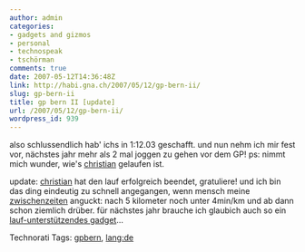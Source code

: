 ```yaml
---
author: admin
categories:
- gadgets and gizmos
- personal
- technospeak
- tschörman
comments: true
date: 2007-05-12T14:36:48Z
link: http://habi.gna.ch/2007/05/12/gp-bern-ii/
slug: gp-bern-ii
title: gp bern II [update]
url: /2007/05/12/gp-bern-ii/
wordpress_id: 939
---
```


also schlussendlich hab' ichs in 1:12.03 geschafft.
und nun nehm ich mir fest vor, nächstes jahr mehr als 2 mal joggen zu gehen vor dem GP!
ps: nimmt mich wunder, wie's [christian](http://hymnos.existenz.ch/2007/05/11/mit-high-tech-an-den-grand-prix-bern/) gelaufen ist.

update: [christian](http://hymnos.existenz.ch/2007/05/13/13016-mein-erster-grand-prix-bern/#comment-2522) hat den lauf erfolgreich beendet, gratuliere! und ich bin das ding eindeutig zu schnell angegangen, wenn mensch meine [zwischenzeiten](http://bern.mikatiming.de/2007/index.php?content=detail&id=296235) anguckt: nach 5 kilometer noch unter 4min/km und ab dann schon ziemlich drüber. für nächstes jahr brauche ich glaubich auch so ein [lauf-unterstützendes gadget](http://www.apple.com/ipod/nike/)...


Technorati Tags: [gpbern](http://www.technorati.com/tag/gpbern), [lang:de](http://www.technorati.com/tag/lang:de)
